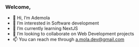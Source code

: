 
### Welcome, 

- 👋 Hi, I’m Ademola
- 👀 I’m interested in Software development
- 🌱 I’m currently learning NextJS
- 💞️ I’m looking to collaborate on Web Development projects
- 📫 You can reach me through a.mola.dev@gmail.com
